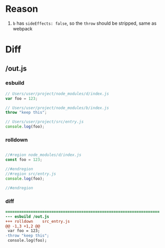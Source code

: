 # Reason
1. `b` has `sideEffects: false`, so the `throw` should be stripped, same as webpack
# Diff
## /out.js
### esbuild
```js
// Users/user/project/node_modules/d/index.js
var foo = 123;

// Users/user/project/node_modules/b/index.js
throw "keep this";

// Users/user/project/src/entry.js
console.log(foo);
```
### rolldown
```js

//#region node_modules/d/index.js
const foo = 123;

//#endregion
//#region src/entry.js
console.log(foo);

//#endregion
```
### diff
```diff
===================================================================
--- esbuild	/out.js
+++ rolldown	src_entry.js
@@ -1,3 +1,2 @@
 var foo = 123;
-throw "keep this";
 console.log(foo);

```